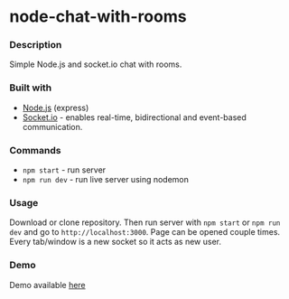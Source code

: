 # node-chat-with-rooms

### Description

Simple Node.js and socket.io chat with rooms.

### Built with

- [Node.js](https://nodejs.org/en/) (express)
- [Socket.io](https://socket.io) - enables real-time, bidirectional and event-based communication.

### Commands

- `npm start` - run server
- `npm run dev` - run live server using nodemon

### Usage

Download or clone repository. Then run server with `npm start` or `npm run dev` and go to `http://localhost:3000`.
Page can be opened couple times. Every tab/window is a new socket so it acts as new user.

### Demo

Demo available [here](http://cwr.jsthats.me)
